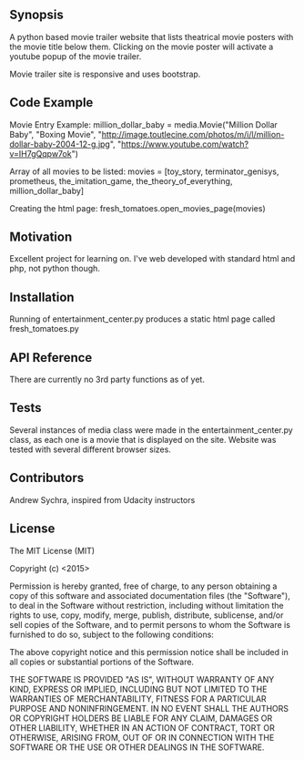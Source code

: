 ## Synopsis

A python based movie trailer website that lists theatrical movie posters with the movie title below them. Clicking on the movie poster will activate a youtube popup of the movie trailer.

Movie trailer site is responsive and uses bootstrap.

## Code Example

Movie Entry Example:
million_dollar_baby = media.Movie("Million Dollar Baby", "Boxing Movie", "http://image.toutlecine.com/photos/m/i/l/million-dollar-baby-2004-12-g.jpg", "https://www.youtube.com/watch?v=IH7gQqpw7ok")

Array of all movies to be listed:
movies = [toy_story, terminator_genisys, prometheus, the_imitation_game, the_theory_of_everything, million_dollar_baby]

Creating the html page:
fresh_tomatoes.open_movies_page(movies)


## Motivation

Excellent project for learning on. I've web developed with standard html and php, not python though.

## Installation

Running of entertainment_center.py produces a static html page called fresh_tomatoes.py

## API Reference

There are currently no 3rd party functions as of yet.

## Tests

Several instances of media class were made in the entertainment_center.py class, as each one is a movie that is displayed on the site.
Website was tested with several different browser sizes.

## Contributors

Andrew Sychra, inspired from Udacity instructors

## License

The MIT License (MIT)

Copyright (c) <2015> <SRCHUB>

Permission is hereby granted, free of charge, to any person obtaining a copy
of this software and associated documentation files (the "Software"), to deal
in the Software without restriction, including without limitation the rights
to use, copy, modify, merge, publish, distribute, sublicense, and/or sell
copies of the Software, and to permit persons to whom the Software is
furnished to do so, subject to the following conditions:

The above copyright notice and this permission notice shall be included in
all copies or substantial portions of the Software.

THE SOFTWARE IS PROVIDED "AS IS", WITHOUT WARRANTY OF ANY KIND, EXPRESS OR
IMPLIED, INCLUDING BUT NOT LIMITED TO THE WARRANTIES OF MERCHANTABILITY,
FITNESS FOR A PARTICULAR PURPOSE AND NONINFRINGEMENT. IN NO EVENT SHALL THE
AUTHORS OR COPYRIGHT HOLDERS BE LIABLE FOR ANY CLAIM, DAMAGES OR OTHER
LIABILITY, WHETHER IN AN ACTION OF CONTRACT, TORT OR OTHERWISE, ARISING FROM,
OUT OF OR IN CONNECTION WITH THE SOFTWARE OR THE USE OR OTHER DEALINGS IN
THE SOFTWARE.